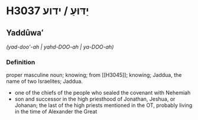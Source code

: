 # H3037 יַדּוּעַ / ידוע

## Yaddûwaʻ

_(yad-doo'-ah | yahd-DOO-ah | ya-DOO-ah)_

### Definition

proper masculine noun; knowing; from [[H3045]]; knowing; Jaddua, the name of two Israelites; Jaddua.

- one of the chiefs of the people who sealed the covenant with Nehemiah
- son and successor in the high priesthood of Jonathan, Jeshua, or Johanan; the last of the high priests mentioned in the OT, probably living in the time of Alexander the Great
